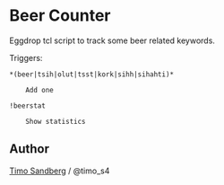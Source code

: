 Beer Counter
===================

Eggdrop tcl script to track some beer related keywords.

Triggers:

	*(beer|tsih|olut|tsst|kork|sihh|sihahti)*
	
		Add one

	!beerstat

		Show statistics

Author 
------

[Timo Sandberg](mailto:warren@iki.fi) / @timo_s4
